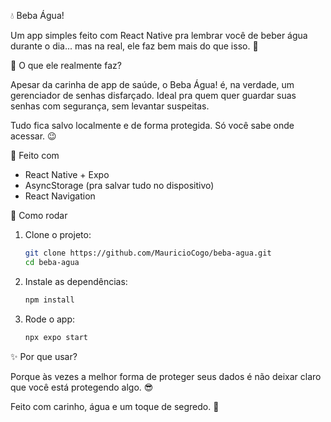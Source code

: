
💧 Beba Água!

Um app simples feito com React Native pra lembrar você de beber água durante o dia... mas na real, ele faz bem mais do que isso. 👀

🤫 O que ele realmente faz?

Apesar da carinha de app de saúde, o Beba Água! é, na verdade, um gerenciador de senhas disfarçado. Ideal pra quem quer guardar suas senhas com segurança, sem levantar suspeitas.

Tudo fica salvo localmente e de forma protegida. Só você sabe onde acessar. 😉

🔧 Feito com

- React Native + Expo
- AsyncStorage (pra salvar tudo no dispositivo)
- React Navigation

🚀 Como rodar

1. Clone o projeto:
   ```bash
   git clone https://github.com/MauricioCogo/beba-agua.git
   cd beba-agua
   ```

3. Instale as dependências:
   ```bash
   npm install
   ```
   
4. Rode o app:
   ```bash
   npx expo start
   ```
✨ Por que usar?

Porque às vezes a melhor forma de proteger seus dados é não deixar claro que você está protegendo algo. 😎

Feito com carinho, água e um toque de segredo. 💙
